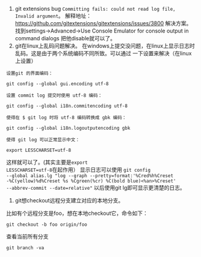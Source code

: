 1. git extensions bug <code>Committing fails: could not read log file,
Invalid argument</code>。
解释地址：<a href="https://github.com/gitextensions/gitextensions/issues/3800">
https://github.com/gitextensions/gitextensions/issues/3800</a>
解决方案。找到settings->Advanced->Use Console Emulator for console output in command dialogs
把他disable就可以了。
1. git在linux上乱码问题解决。
在windows上提交没问题，在linux上显示日志时乱码。这是由于两个系统编码不同所致。可以通过
一下设置来解决（在linux上设置）
```git
设置git 的界面编码：

git config --global gui.encoding utf-8

设置 commit log 提交时使用 utf-8 编码：

git config --global i18n.commitencoding utf-8

使得在 $ git log 时将 utf-8 编码转换成 gbk 编码：

git config --global i18n.logoutputencoding gbk

使得 git log 可以正常显示中文：

export LESSCHARSET=utf-8

```
这样就可以了。(其实主要是<code>export LESSCHARSET=utf-8</code>在起作用）
显示日志可以使用
<code>git config --global alias.lg "log --graph --pretty=format:'%Cred%h%Creset -%C(yellow)%d%Creset %s %Cgreen(%cr) %C(bold blue)<%an>%Creset' --abbrev-commit --date=relative"</code>
以后使用git lg即可显示更清楚的日志。
1. git想checkout远程分支建立对应的本地分支。

比如有个远程分支是foo，想在本地checkout它，命令如下：
```
git checkout -b foo origin/foo
```
查看当前所有分支
```
git branch -va
```